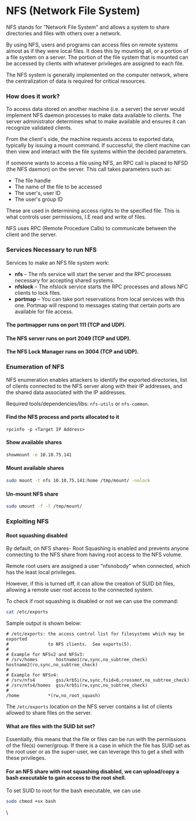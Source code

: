 # NFS (Network File System)

NFS stands for "Network File System" and allows a system to share directories and files with others over a network.&#x20;

By using NFS, users and programs can access files on remote systems almost as if they were local files. It does this by mounting all, or a portion of a file system on a server. The portion of the file system that is mounted can be accessed by clients with whatever privileges are assigned to each file.

The NFS system is generally implemented on the computer network, where the centralization of data is required for critical resources.

### How does it work?

To access data stored on another machine (i.e. a server) the server would implement NFS daemon processes to make data available to clients. The server administrator determines what to make available and ensures it can recognize validated clients.

From the client's side, the machine requests access to exported data, typically by issuing a mount command. If successful, the client machine can then view and interact with the file systems within the decided parameters.

If someone wants to access a file using NFS, an RPC call is placed to NFSD (the NFS daemon) on the server. This call takes parameters such as:

* &#x20;The file handle
* &#x20;The name of the file to be accessed
* &#x20;The user's, user ID
* &#x20;The user's group ID

These are used in determining access rights to the specified file. This is what controls user permissions, I.E read and write of files.

NFS uses RPC (Remote Procedure Calls) to communicate between the client and the server.

### Services Necessary to run NFS

Services to make an NFS file system work:

* **nfs** – The nfs service will start the server and the RPC processes necessary for accepting shared systems.
* **nfslock** – The nfslock service starts the RPC processes and allows NFC clients to lock files.
* **portmap** – You can take port reservations from local services with this one. Portmap will respond to messages stating that certain ports are available for file access.

#### The portmapper runs on port 111 (TCP and UDP).

#### The NFS server runs on port 2049 (TCP and UDP).

#### The NFS Lock Manager runs on 3004 (TCP and UDP).

### Enumeration of NFS

NFS enumeration enables attackers to identify the exported directories, list of clients connected to the NFS server along with their IP addresses, and the shared data associated with the IP addresses.

Required tools/dependencies/libs: `nfs-utils` or `nfs-common`.

#### Find the NFS process and ports allocated to it

```
rpcinfo -p <Target IP Address>
```

#### Show available shares

```bash
showmount -e 10.10.75.141
```

#### Mount available shares

```bash
sudo mount -t nfs 10.10.75.141:home /tmp/mount/ -nolock
```

#### Un-mount NFS share

```bash
sudo umount -f -l /tmp/mount/
```

### Exploiting NFS

#### Root squashing disabled

By default, on NFS shares- Root Squashing is enabled and prevents anyone connecting to the NFS share from having root access to the NFS volume.&#x20;

Remote root users are assigned a user “nfsnobody” when connected, which has the least local privileges.&#x20;

However, if this is turned off, it can allow the creation of SUID bit files, allowing a remote user root access to the connected system.

To check if root squashing is disabled or not we can use the command:

```bash
cat /etc/exports
```

Sample output is shown below:

```
# /etc/exports: the access control list for filesystems which may be exported
#               to NFS clients.  See exports(5).
#
# Example for NFSv2 and NFSv3:
# /srv/homes       hostname1(rw,sync,no_subtree_check) hostname2(ro,sync,no_subtree_check)
#
# Example for NFSv4:
# /srv/nfs4        gss/krb5i(rw,sync,fsid=0,crossmnt,no_subtree_check)
# /srv/nfs4/homes  gss/krb5i(rw,sync,no_subtree_check)
#
/home           *(rw,no_root_squash)
```

The `/etc/exports` location on the NFS server contains a list of clients allowed to share files on the server.&#x20;

#### What are files with the SUID bit set?&#x20;

Essentially, this means that the file or files can be run with the permissions of the file(s) owner/group. If there is a case in which the file has SUID set as the root user or as the super-user, we can leverage this to get a shell with these privileges.

#### For an NFS share with root squashing disabled, we can upload/copy a bash executable to gain access to the root shell.

To set SUID to root for the bash executable, we can use&#x20;

```bash
sudo chmod +sx bash
```

\
